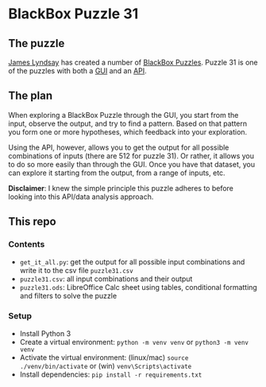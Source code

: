 # BlackBox Puzzle 31


## The puzzle
[James Lyndsay](https://twitter.com/workroomprds) has created a number of
[BlackBox Puzzles](http://blackboxpuzzles.workroomprds.com/). Puzzle 31 is one of the puzzles with both a [GUI]((http://blackboxpuzzles.workroomprds.com/puzzle31/)) and an
[API](http://blackboxpuzzles.workroomprds.com:8002/puzzle31).


## The plan
When exploring a BlackBox Puzzle through the GUI, you start from the input, observe the output, and try to find a
pattern. Based on that pattern you form one or more hypotheses, which feedback into your exploration.

Using the API, however, allows you to get the output for all possible combinations of inputs (there are 512 for puzzle
31). Or rather, it allows you to do so more easily than through the GUI. Once you have that dataset, you can explore
it starting from the output, from a range of inputs, etc.

**Disclaimer**: I knew the simple principle this puzzle adheres to before looking into this API/data analysis approach.


## This repo

### Contents
- `get_it_all.py`: get the output for all possible input combinations and write it to the csv file `puzzle31.csv`
- `puzzle31.csv`: all input combinations and their output
- `puzzle31.ods`: LibreOffice Calc sheet using tables, conditional formatting and filters to solve the puzzle

### Setup
- Install Python 3
- Create a virtual environment: `python -m venv venv` or `python3 -m venv venv`
- Activate the virtual environment: (linux/mac) `source ./venv/bin/activate` or (win) `venv\Scripts\activate`
- Install dependencies: `pip install -r requirements.txt`
